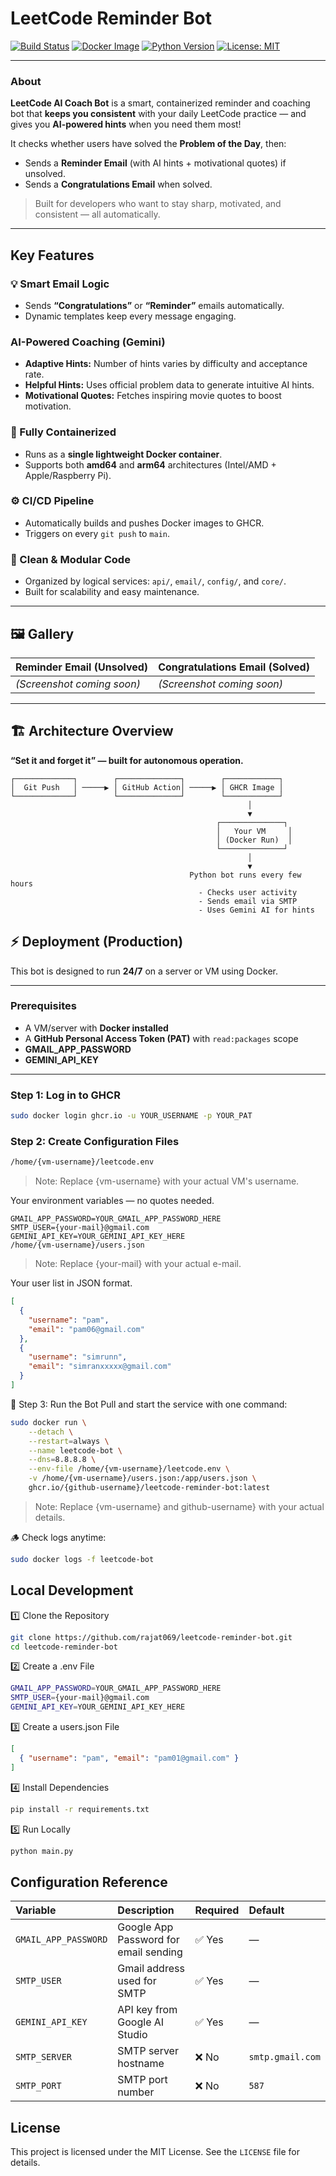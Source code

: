 # LeetCode Reminder Bot

[![Build Status](https://github.com/rajat069/leetcode-reminder-bot/actions/workflows/build-image.yml/badge.svg)](https://github.com/rajat069/leetcode-reminder-bot/actions/workflows/build-image.yml)
[![Docker Image](https://img.shields.io/badge/ghcr.io-rajat069%2Fleetcode--reminder--bot-blue?logo=docker)](https://github.com/orgs/Rajat069/packages?repo_name=leetcode-reminder-bot)
[![Python Version](https://img.shields.io/badge/python-3.10-blue?logo=python)](https://www.python.org/)
[![License: MIT](https://img.shields.io/badge/License-MIT-yellow.svg)](https://opensource.org/licenses/MIT)

---

### About

**LeetCode AI Coach Bot** is a smart, containerized reminder and coaching bot that **keeps you consistent** with your daily LeetCode practice — and gives you **AI-powered hints** when you need them most!

It checks whether users have solved the **Problem of the Day**, then:
- Sends a **Reminder Email** (with AI hints + motivational quotes) if unsolved.
- Sends a **Congratulations Email** when solved.

> Built for developers who want to stay sharp, motivated, and consistent — all automatically.

---

## Key Features

### 💡 Smart Email Logic
- Sends **“Congratulations”** or **“Reminder”** emails automatically.
- Dynamic templates keep every message engaging.

###  AI-Powered Coaching (Gemini)
- **Adaptive Hints:** Number of hints varies by difficulty and acceptance rate.  
- **Helpful Hints:** Uses official problem data to generate intuitive AI hints.  
- **Motivational Quotes:** Fetches inspiring movie quotes to boost motivation.

### 🐳 Fully Containerized
- Runs as a **single lightweight Docker container**.  
- Supports both **amd64** and **arm64** architectures (Intel/AMD + Apple/Raspberry Pi).

### ⚙️ CI/CD Pipeline
- Automatically builds and pushes Docker images to GHCR.  
- Triggers on every `git push` to `main`.

### 🧱 Clean & Modular Code
- Organized by logical services: `api/`, `email/`, `config/`, and `core/`.  
- Built for scalability and easy maintenance.

---

## 🖼️ Gallery

| Reminder Email (Unsolved) | Congratulations Email (Solved) |
|----------------------------|--------------------------------|
| *(Screenshot coming soon)* | *(Screenshot coming soon)* |

---

## 🏗️ Architecture Overview

**“Set it and forget it” — built for autonomous operation.**

```text
┌─────────────┐        ┌──────────────┐        ┌────────────┐
│  Git Push   │ ─────▶ │ GitHub Action│ ─────▶ │ GHCR Image │
└─────────────┘        └──────────────┘        └────────────┘
                                                     │
                                                     ▼
                                              ┌──────────────┐
                                              │   Your VM     │
                                              │ (Docker Run)  │
                                              └──────────────┘
                                                     │
                                                     ▼
                                        Python bot runs every few hours
                                          - Checks user activity
                                          - Sends email via SMTP
                                          - Uses Gemini AI for hints
```
## ⚡ Deployment (Production)

This bot is designed to run **24/7** on a server or VM using Docker.

---

### Prerequisites

- A VM/server with **Docker installed**
- A **GitHub Personal Access Token (PAT)** with `read:packages` scope
- **GMAIL_APP_PASSWORD**
- **GEMINI_API_KEY**

---
### Step 1: Log in to GHCR

```bash
sudo docker login ghcr.io -u YOUR_USERNAME -p YOUR_PAT
``` 
### Step 2: Create Configuration Files
```bash
/home/{vm-username}/leetcode.env
```
> Note: Replace {vm-username} with your actual VM's username.

Your environment variables — no quotes needed.
```
GMAIL_APP_PASSWORD=YOUR_GMAIL_APP_PASSWORD_HERE
SMTP_USER={your-mail}@gmail.com
GEMINI_API_KEY=YOUR_GEMINI_API_KEY_HERE
/home/{vm-username}/users.json
```
>Note: Replace {your-mail} with your actual e-mail.

Your user list in JSON format.
```json
[
  {
    "username": "pam",
    "email": "pam06@gmail.com"
  },
  {
    "username": "simrunn",
    "email": "simranxxxxx@gmail.com"
  }
]
```
🧠 Step 3: Run the Bot
Pull and start the service with one command:
```bash
sudo docker run \
    --detach \
    --restart=always \
    --name leetcode-bot \
    --dns=8.8.8.8 \
    --env-file /home/{vm-username}/leetcode.env \
    -v /home/{vm-username}/users.json:/app/users.json \
    ghcr.io/{github-username}/leetcode-reminder-bot:latest
```
> Note: Replace {vm-username} and github-username} with your actual details.

🪵 Check logs anytime:
```bash
sudo docker logs -f leetcode-bot
```
## Local Development

1️⃣ Clone the Repository
```bash
git clone https://github.com/rajat069/leetcode-reminder-bot.git
cd leetcode-reminder-bot
```
2️⃣ Create a .env File
```bash
GMAIL_APP_PASSWORD=YOUR_GMAIL_APP_PASSWORD_HERE
SMTP_USER={your-mail}@gmail.com
GEMINI_API_KEY=YOUR_GEMINI_API_KEY_HERE
```
3️⃣ Create a users.json File
```json
[
  { "username": "pam", "email": "pam01@gmail.com" }
]
```
4️⃣ Install Dependencies
``` bash
pip install -r requirements.txt
```
5️⃣ Run Locally
``` bash
python main.py
```
## Configuration Reference

| Variable | Description | Required | Default |
| :--- | :--- | :--- | :--- |
| `GMAIL_APP_PASSWORD` | Google App Password for email sending | ✅ Yes | — |
| `SMTP_USER` | Gmail address used for SMTP | ✅ Yes | — |
| `GEMINI_API_KEY` | API key from Google AI Studio | ✅ Yes | — |
| `SMTP_SERVER` | SMTP server hostname | ❌ No | `smtp.gmail.com` |
| `SMTP_PORT` | SMTP port number | ❌ No | `587` |

## License
This project is licensed under the MIT License. See the `LICENSE` file for details.
